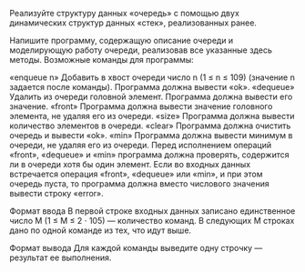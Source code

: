 Реализуйте структуру данных «очередь» с помощью двух динамических структур данных «стек», реализованных ранее.

Напишите программу, содержащую описание очереди и моделирующую работу очереди, реализовав все указанные здесь методы. Возможные команды для программы:

«enqueue n» Добавить в хвост очереди число n (1 ≤ n ≤ 109) (значение n задается после команды). Программа должна вывести «ok».
«dequeue» Удалить из очереди головной элемент. Программа должна вывести его значение.
«front» Программа должна вывести значение головного элемента, не удаляя его из очереди.
«size» Программа должна вывести количество элементов в очереди.
«clear» Программа должна очистить очередь и вывести «ok».
«min» Программа должна вывести минимум в очереди, не удаляя его из очереди.
Перед исполнением операций «front», «dequeue» и «min» программа должна проверять, содержится ли в очереди хотя бы один элемент. Если во входных данных встречается операция «front», «dequeue» или «min», и при этом очередь пуста, то программа должна вместо числового значения вывести строку «error».

Формат ввода
В первой строке входных данных записано единственное число M (1 ≤ M ≤ 2 ⋅ 105) — количество команд. В следующих М строках дано по одной команде из тех, что идут выше.

Формат вывода
Для каждой команды выведите одну строчку — результат ее выполнения.


